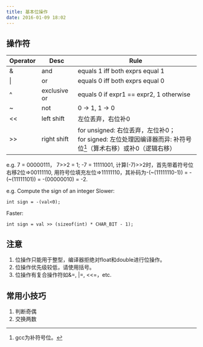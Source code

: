 ```yaml
---
title: 基本位操作
date: 2016-01-09 18:02
---
```


## 操作符

 |Operator | Desc | Rule|
 |-------- | ---- | ----|
 |& | and | equals 1 iff both exprs equal 1| 
 |&#124; | or | equals 0 iff both exprs equal 0| 
 |^ | exclusive or | equals 0 if expr1 == expr2, 1 otherwise| 
 |~ | not | 0 -> 1, 1 -> 0|
 |<< | left shift | 左位丢弃，右位补0|
 |>> | right shift | for unsigned: 右位丢弃，左位补0；<br> for signed: 左位处理因编译器而异: 补符号位[^1]（算术右移）或补0（逻辑右移）|

e.g. 
7 = 00000111， 7>>2 = 1;
-7 = 11111001, 计算(-7)>>2时，首先带着符号位右移2位=>00111110, 用符号位填充左位=>11111110，其补码为-(~(11111110-1)) = -(~(11111101)) = -(00000010) = -2.

e.g. Compute the sign of an integer
Slower:

```c_cpp
int sign = -(val<0);
```
Faster:

```c_cpp
int sign = val >> (sizeof(int) * CHAR_BIT - 1);
```

## 注意

1. 位操作只能用于整型，编译器拒绝对float和double进行位操作。
2. 位操作优先级较低，请使用括号。
3. 位操作有复合操作符如&=, |=, <<=，etc.

## 常用小技巧

1. 判断奇偶
2. 交换两数


[^1]: gcc为补符号位。
